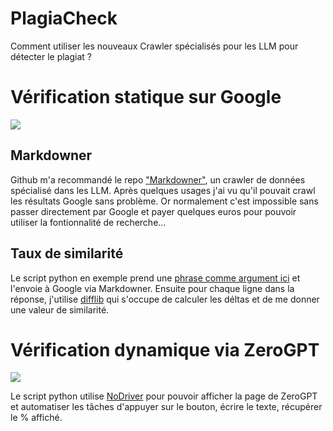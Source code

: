 # PlagiaCheck
Comment utiliser les nouveaux Crawler spécialisés pour les LLM pour détecter le plagiat ?

# Vérification statique sur Google

![](https://i.imgur.com/gHve3yV.png)

## Markdowner

Github m'a recommandé le repo ["Markdowner"](https://md.dhr.wtf/), un crawler de données spécialisé dans les LLM. Après quelques usages j'ai vu qu'il pouvait crawl les résultats Google sans problème. Or normalement c'est impossible sans passer directement par Google et payer quelques euros pour pouvoir utiliser la fontionnalité de recherche...

## Taux de similarité

Le script python en exemple prend une [phrase comme argument ici](https://github.com/La-caverne-de-Platon/PlagiaCheck/blob/3cf757d7ed538d00a603c8c4c07bb5de95b3396c/exemple.py#L40) et l'envoie à Google via Markdowner. Ensuite pour chaque ligne dans la réponse, j'utilise [difflib](https://docs.python.org/3/library/difflib.html) qui s'occupe de calculer les déltas et de me donner une valeur de similarité.

# Vérification dynamique via ZeroGPT
![](https://i.imgur.com/rJLXlIo.png)

Le script python utilise [NoDriver](https://github.com/UltrafunkAmsterdam/nodriver) pour pouvoir afficher la page de ZeroGPT et automatiser les tâches d'appuyer sur le bouton, écrire le texte, récupérer le % affiché.
